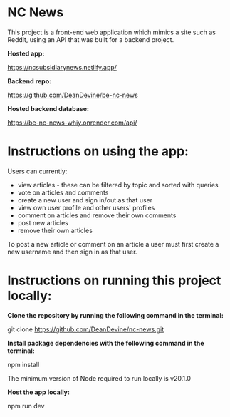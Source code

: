 # NC News

This project is a front-end web application which mimics a site such as Reddit, using an API that was built for a backend project.

**Hosted app:**

https://ncsubsidiarynews.netlify.app/

**Backend repo:**

https://github.com/DeanDevine/be-nc-news

**Hosted backend database:**

https://be-nc-news-whiy.onrender.com/api/

# Instructions on using the app:

Users can currently:

- view articles - these can be filtered by topic and sorted with queries
- vote on articles and comments
- create a new user and sign in/out as that user
- view own user profile and other users' profiles
- comment on articles and remove their own comments
- post new articles
- remove their own articles

To post a new article or comment on an article a user must first create a new username and then sign in as that user.

# Instructions on running this project locally:

**Clone the repository by running the following command in the terminal:**

git clone https://github.com/DeanDevine/nc-news.git

**Install package dependencies with the following command in the terminal:**

npm install

The minimum version of Node required to run locally is v20.1.0

**Host the app locally:**

npm run dev

